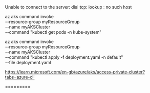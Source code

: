 Unable to connect to the server: dial tcp: lookup <Server Location>: no such host

az aks command invoke \
  --resource-group myResourceGroup \
  --name myAKSCluster \
  --command "kubectl get pods -n kube-system"

az aks command invoke \
  --resource-group myResourceGroup \
  --name myAKSCluster \
  --command "kubectl apply -f deployment.yaml -n default" \
  --file deployment.yaml

https://learn.microsoft.com/en-gb/azure/aks/access-private-cluster?tabs=azure-cli

  
=========

